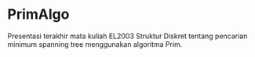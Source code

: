 # PrimAlgo
Presentasi terakhir mata kuliah EL2003 Struktur Diskret tentang pencarian minimum spanning tree menggunakan algoritma Prim.
